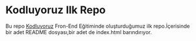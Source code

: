 # Kodluyoruz Ilk Repo
Bu repo [Kodluyoruz](www.kodluyoruz.org) Fron-End Eğitiminde oluşturduğumuz ilk repo.İçerisinde bir adet README dosyası,bir adet de index.html barındırıyor.
